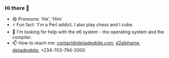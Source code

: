 ### Hi there 👋

<!--
**DejiAdegbite/DejiAdegbite** is a ✨ _special_ ✨ repository because its `README.md` (this file) appears on your GitHub profile.

Here are some ideas to get you started:

- 🔭 I’m currently working on ...
- 🌱 I’m currently learning ...
- 👯 I’m looking to collaborate on ...
- 🤔 I’m looking for help with ...
- 💬 Ask me about ...
- 📫 How to reach me: ...
- 😄 Pronouns: ...
- ⚡ Fun fact: ...
-->
- 😄 Pronouns: 'He', 'Him'
- ⚡ Fun fact: 'I'm a Perl addict. I also play chess and I cube.
- 🤔 I'm looking for help with the e6 system - the operating system and the compiler.
- 📫 How to reach me: contact@dejiadegbite.com, [d2alphame](https://twitter/d2alphame), [dejiadegbite](https://twitter/dejiadegbite), +234-703-794-2000
